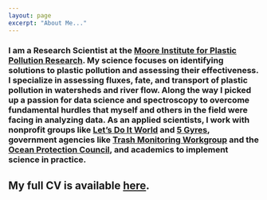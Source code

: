 ```yaml
---
layout: page
excerpt: "About Me..."
---
```


### I am a Research Scientist at the [Moore Institute for Plastic Pollution Research](https://mooreplasticresearch.org/). My science focuses on identifying solutions to plastic pollution and assessing their effectiveness. I specialize in assessing fluxes, fate, and transport of plastic pollution in watersheds and river flow. Along the way I picked up a passion for data science and spectroscopy to overcome fundamental hurdles that myself and others in the field were facing in analyzing data. As an applied scientists, I work with nonprofit groups like [Let’s Do It World](https://www.letsdoitworld.org/) and [5 Gyres](https://www.5gyres.org/), government agencies like [Trash Monitoring Workgroup](https://mywaterquality.ca.gov/monitoring_council/trash_monitoring/) and the [Ocean Protection Council](http://www.opc.ca.gov/), and academics to implement science in practice.

## My full CV is available [here](files/WinCowgerCV.pdf).
